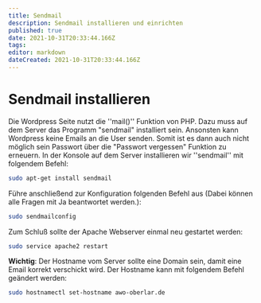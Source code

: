 ```yaml
---
title: Sendmail
description: Sendmail installieren und einrichten
published: true
date: 2021-10-31T20:33:44.166Z
tags: 
editor: markdown
dateCreated: 2021-10-31T20:33:44.166Z
---
```


# Sendmail installieren

Die Wordpress Seite nutzt die ''mail()'' Funktion von PHP.
Dazu muss auf dem Server das Programm "sendmail" installiert sein.
Ansonsten kann Wordpress keine Emails an die User senden. Somit ist es dann auch nicht möglich sein Passwort über die "Passwort vergessen" Funktion zu erneuern.
In der Konsole auf dem Server installieren wir ''sendmail'' mit folgendem Befehl:
```bash
sudo apt-get install sendmail
```
Führe anschließend zur Konfiguration folgenden Befehl aus (Dabei können alle Fragen mit Ja beantwortet werden.):
```bash
sudo sendmailconfig
```
Zum Schluß sollte der Apache Webserver einmal neu gestartet werden:
```bash
sudo service apache2 restart
```
**Wichtig**: Der Hostname vom Server sollte eine Domain sein, damit eine Email korrekt verschickt wird. Der Hostname kann mit folgendem Befehl geändert werden:
```bash
sudo hostnamectl set-hostname awo-oberlar.de
```